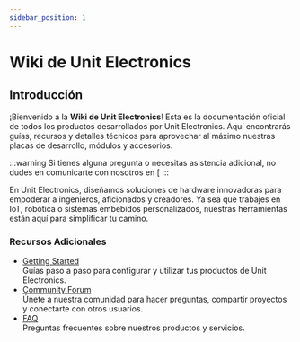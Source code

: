 ```yaml
---
sidebar_position: 1
---
```


# Wiki de Unit Electronics

## Introducción

¡Bienvenido a la **Wiki de Unit Electronics**! Esta es la documentación oficial de todos los productos desarrollados por Unit Electronics. Aquí encontrarás guías, recursos y detalles técnicos para aprovechar al máximo nuestras placas de desarrollo, módulos y accesorios.

:::warning
Si tienes alguna pregunta o necesitas asistencia adicional, no dudes en comunicarte con nosotros en [
:::


En Unit Electronics, diseñamos soluciones de hardware innovadoras para empoderar a ingenieros, aficionados y creadores. Ya sea que trabajes en IoT, robótica o sistemas embebidos personalizados, nuestras herramientas están aquí para simplificar tu camino.

### Recursos Adicionales
- [Getting Started](/docs/intro)  
  Guías paso a paso para configurar y utilizar tus productos de Unit Electronics.
- [Community Forum](https://forum.unitelectronics.com)  
  Únete a nuestra comunidad para hacer preguntas, compartir proyectos y conectarte con otros usuarios.
- [FAQ](/docs/FAQ)  
  Preguntas frecuentes sobre nuestros productos y servicios.
